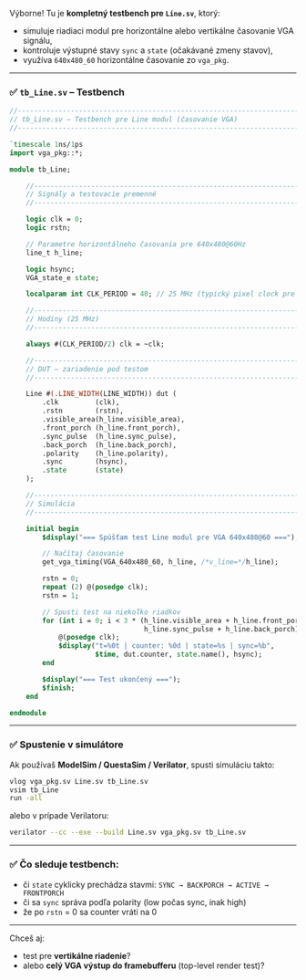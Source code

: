 Výborne! Tu je **kompletný testbench pre `Line.sv`**, ktorý:

* simuluje riadiaci modul pre horizontálne alebo vertikálne časovanie VGA signálu,
* kontroluje výstupné stavy `sync` a `state` (očakávané zmeny stavov),
* využíva `640x480_60` horizontálne časovanie zo `vga_pkg`.

---

### ✅ `tb_Line.sv` – Testbench

```systemverilog
//------------------------------------------------------------------------------
// tb_Line.sv – Testbench pre Line modul (časovanie VGA)
//------------------------------------------------------------------------------

`timescale 1ns/1ps
import vga_pkg::*;

module tb_Line;

    //--------------------------------------------------------------------------
    // Signály a testovacie premenné
    //--------------------------------------------------------------------------

    logic clk = 0;
    logic rstn;

    // Parametre horizontálneho časovania pre 640x480@60Hz
    line_t h_line;

    logic hsync;
    VGA_state_e state;

    localparam int CLK_PERIOD = 40; // 25 MHz (typický pixel clock pre 640x480)

    //--------------------------------------------------------------------------
    // Hodiny (25 MHz)
    //--------------------------------------------------------------------------

    always #(CLK_PERIOD/2) clk = ~clk;

    //--------------------------------------------------------------------------
    // DUT – zariadenie pod testom
    //--------------------------------------------------------------------------

    Line #(.LINE_WIDTH(LINE_WIDTH)) dut (
        .clk         (clk),
        .rstn        (rstn),
        .visible_area(h_line.visible_area),
        .front_porch (h_line.front_porch),
        .sync_pulse  (h_line.sync_pulse),
        .back_porch  (h_line.back_porch),
        .polarity    (h_line.polarity),
        .sync        (hsync),
        .state       (state)
    );

    //--------------------------------------------------------------------------
    // Simulácia
    //--------------------------------------------------------------------------

    initial begin
        $display("=== Spúšťam test Line modul pre VGA 640x480@60 ===");

        // Načítaj časovanie
        get_vga_timing(VGA_640x480_60, h_line, /*v_line=*/h_line);

        rstn = 0;
        repeat (2) @(posedge clk);
        rstn = 1;

        // Spusti test na niekoľko riadkov
        for (int i = 0; i < 3 * (h_line.visible_area + h_line.front_porch +
                                 h_line.sync_pulse + h_line.back_porch); i++) begin
            @(posedge clk);
            $display("t=%0t | counter: %0d | state=%s | sync=%b",
                     $time, dut.counter, state.name(), hsync);
        end

        $display("=== Test ukončený ===");
        $finish;
    end

endmodule
```

---

### ✅ Spustenie v simulátore

Ak používaš **ModelSim / QuestaSim / Verilator**, spusti simuláciu takto:

```bash
vlog vga_pkg.sv Line.sv tb_Line.sv
vsim tb_Line
run -all
```

alebo v prípade Verilatoru:

```bash
verilator --cc --exe --build Line.sv vga_pkg.sv tb_Line.sv
```

---

### ✅ Čo sleduje testbench:

* či `state` cyklicky prechádza stavmi: `SYNC → BACKPORCH → ACTIVE → FRONTPORCH`
* či sa `sync` správa podľa polarity (low počas sync, inak high)
* že po `rstn` = 0 sa counter vráti na 0

---

Chceš aj:

* test pre **vertikálne riadenie**?
* alebo **celý VGA výstup do framebufferu** (top-level render test)?
